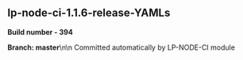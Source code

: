 ## lp-node-ci-1.1.6-release-YAMLs

**Build number - 394**

**Branch: master**\n\n Committed automatically by LP-NODE-CI module